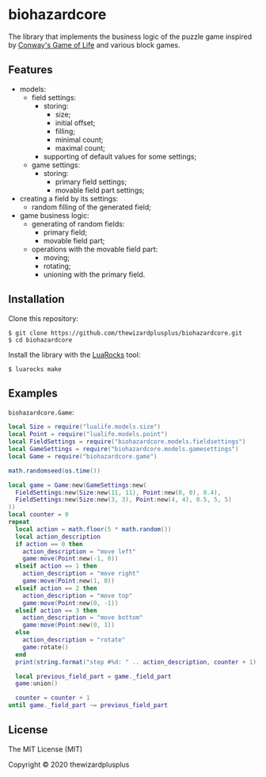 # biohazardcore

The library that implements the business logic of the puzzle game inspired by [Conway's Game of Life](https://en.wikipedia.org/wiki/Conway's_Game_of_Life) and various block games.

## Features

- models:
  - field settings:
    - storing:
      - size;
      - initial offset;
      - filling;
      - minimal count;
      - maximal count;
    - supporting of default values for some settings;
  - game settings:
    - storing:
      - primary field settings;
      - movable field part settings;
- creating a field by its settings:
  - random filling of the generated field;
- game business logic:
  - generating of random fields:
    - primary field;
    - movable field part;
  - operations with the movable field part:
    - moving;
    - rotating;
    - unioning with the primary field.

## Installation

Clone this repository:

```
$ git clone https://github.com/thewizardplusplus/biohazardcore.git
$ cd biohazardcore
```

Install the library with the [LuaRocks](https://luarocks.org/) tool:

```
$ luarocks make
```

## Examples

`biohazardcore.Game`:

```lua
local Size = require("lualife.models.size")
local Point = require("lualife.models.point")
local FieldSettings = require("biohazardcore.models.fieldsettings")
local GameSettings = require("biohazardcore.models.gamesettings")
local Game = require("biohazardcore.game")

math.randomseed(os.time())

local game = Game:new(GameSettings:new(
  FieldSettings:new(Size:new(11, 11), Point:new(0, 0), 0.4),
  FieldSettings:new(Size:new(3, 3), Point:new(4, 4), 0.5, 5, 5)
))
local counter = 0
repeat
  local action = math.floor(5 * math.random())
  local action_description
  if action == 0 then
    action_description = "move left"
    game:move(Point:new(-1, 0))
  elseif action == 1 then
    action_description = "move right"
    game:move(Point:new(1, 0))
  elseif action == 2 then
    action_description = "move top"
    game:move(Point:new(0, -1))
  elseif action == 3 then
    action_description = "move bottom"
    game:move(Point:new(0, 1))
  else
    action_description = "rotate"
    game:rotate()
  end
  print(string.format("step #%d: " .. action_description, counter + 1))

  local previous_field_part = game._field_part
  game:union()

  counter = counter + 1
until game._field_part ~= previous_field_part
```

## License

The MIT License (MIT)

Copyright &copy; 2020 thewizardplusplus

